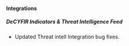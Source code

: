 
#### Integrations

##### DeCYFIR Indicators & Threat Intelligence Feed

- Updated Threat intell Integration bug fixes.
